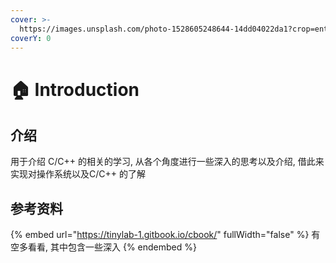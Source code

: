 ```yaml
---
cover: >-
  https://images.unsplash.com/photo-1528605248644-14dd04022da1?crop=entropy&cs=tinysrgb&fm=jpg&ixid=MnwxOTcwMjR8MHwxfHNlYXJjaHwxMHx8dGVhbSUyMG9mJTIwcGVvcGxlfGVufDB8fHx8MTY2MDMxNzQzNg&ixlib=rb-1.2.1&q=80
coverY: 0
---
```


# 🏠 Introduction

## 介绍

用于介绍 C/C++ 的相关的学习, 从各个角度进行一些深入的思考以及介绍, 借此来实现对操作系统以及C/C++ 的了解

## 参考资料

{% embed url="https://tinylab-1.gitbook.io/cbook/" fullWidth="false" %}
有空多看看, 其中包含一些深入
{% endembed %}

